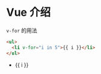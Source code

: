 # Vue 介绍

`v-for` 的用法

```html
<ul>
  <li v-for="i in 5">{{ i }}</li>
</ul>
````
<ul>
  <li v-for="i in 5">{{ i }}</li>
</ul>
